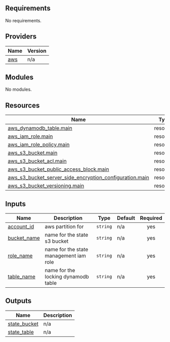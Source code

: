 <!-- BEGIN_TF_DOCS -->
## Requirements

No requirements.

## Providers

| Name | Version |
|------|---------|
| <a name="provider_aws"></a> [aws](#provider\_aws) | n/a |

## Modules

No modules.

## Resources

| Name | Type |
|------|------|
| [aws_dynamodb_table.main](https://registry.terraform.io/providers/hashicorp/aws/latest/docs/resources/dynamodb_table) | resource |
| [aws_iam_role.main](https://registry.terraform.io/providers/hashicorp/aws/latest/docs/resources/iam_role) | resource |
| [aws_iam_role_policy.main](https://registry.terraform.io/providers/hashicorp/aws/latest/docs/resources/iam_role_policy) | resource |
| [aws_s3_bucket.main](https://registry.terraform.io/providers/hashicorp/aws/latest/docs/resources/s3_bucket) | resource |
| [aws_s3_bucket_acl.main](https://registry.terraform.io/providers/hashicorp/aws/latest/docs/resources/s3_bucket_acl) | resource |
| [aws_s3_bucket_public_access_block.main](https://registry.terraform.io/providers/hashicorp/aws/latest/docs/resources/s3_bucket_public_access_block) | resource |
| [aws_s3_bucket_server_side_encryption_configuration.main](https://registry.terraform.io/providers/hashicorp/aws/latest/docs/resources/s3_bucket_server_side_encryption_configuration) | resource |
| [aws_s3_bucket_versioning.main](https://registry.terraform.io/providers/hashicorp/aws/latest/docs/resources/s3_bucket_versioning) | resource |

## Inputs

| Name | Description | Type | Default | Required |
|------|-------------|------|---------|:--------:|
| <a name="input_account_id"></a> [account\_id](#input\_account\_id) | aws partition for | `string` | n/a | yes |
| <a name="input_bucket_name"></a> [bucket\_name](#input\_bucket\_name) | name for the state s3 bucket | `string` | n/a | yes |
| <a name="input_role_name"></a> [role\_name](#input\_role\_name) | name for the state management iam role | `string` | n/a | yes |
| <a name="input_table_name"></a> [table\_name](#input\_table\_name) | name for the locking dynamodb table | `string` | n/a | yes |

## Outputs

| Name | Description |
|------|-------------|
| <a name="output_state_bucket"></a> [state\_bucket](#output\_state\_bucket) | n/a |
| <a name="output_state_table"></a> [state\_table](#output\_state\_table) | n/a |
<!-- END_TF_DOCS -->